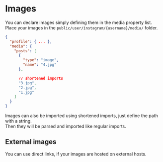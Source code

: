 # Images

You can declare images simply defining them in the media property list.  
Place your images in the `public/user/instagram/{username}/media/` folder.

```json
{
  "profile": { ... },
  "media": {
    "posts": [
      {
        "type": "image",
        "name": "4.jpg"
      },

      // shortened imports
      "3.jpg",
      "2.jpg",
      "1.jpg"
    ]
  }
}
```

Images can also be imported using shortened imports, just define the path with a string.  
Then they will be parsed and imported like regular imports.

## External images

You can use direct links, if your images are hosted on external hosts.